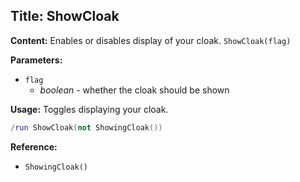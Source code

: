 ## Title: ShowCloak

**Content:**
Enables or disables display of your cloak.
`ShowCloak(flag)`

**Parameters:**
- `flag`
  - *boolean* - whether the cloak should be shown

**Usage:**
Toggles displaying your cloak.
```lua
/run ShowCloak(not ShowingCloak())
```

**Reference:**
- `ShowingCloak()`
